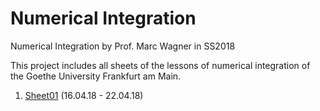 # Numerical Integration
Numerical Integration by Prof. Marc Wagner in SS2018

This project includes all sheets of the lessons of numerical integration of the Goethe University Frankfurt am Main.

1. [Sheet01](1) (16.04.18 - 22.04.18)

[1]: https://th.physik.uni-frankfurt.de/~mwagner/teaching/numerical_methods/sheet_01.pdf